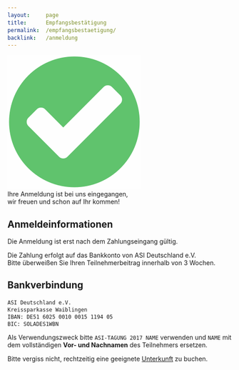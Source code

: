 ```yaml
---
layout:     page
title:      Empfangsbestätigung
permalink:  /empfangsbestaetigung/
backlink:   /anmeldung
---
```


<div class="o-flag u-margin-bottom">
    <div class="o-flag__img"><img style="opacity: .8" src="/assets/img/check.svg" alt=""></div>
    <div class="o-flag__body u-text-large">Ihre Anmeldung ist bei uns eingegangen,<br>wir freuen und schon auf Ihr kommen!</div>
</div>

## Anmelde&shy;informationen

<div class="c-alert">
    Die Anmeldung ist erst nach dem Zahlungseingang gültig.
</div>

Die Zahlung erfolgt auf das Bankkonto von ASI Deutschland e.V.
<br>Bitte überweißen Sie Ihren Teilnehmerbeitrag innerhalb von 3 Wochen.

## Bankverbindung

    ASI Deutschland e.V.
    Kreissparkasse Waiblingen
    IBAN: DE51 6025 0010 0015 1194 05
    BIC: SOLADES1WBN

Als Verwendungszweck bitte ```ASI-TAGUNG 2017 NAME``` verwenden und ```NAME``` mit dem vollständigen **Vor- und Nachnamen** des Teilnehmers ersetzen.

<div class="c-alert c-alert--secondary">
    Bitte vergiss nicht, rechtzeitig eine geeignete <a href="/unterkunft/">Unterkunft</a> zu buchen.
</div>

